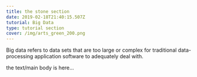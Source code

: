 ```yaml
---
title: the stone section
date: 2019-02-18T21:40:15.507Z
tutorial: Big Data
type: tutorial section
cover: /img/arts_green_200.png
---
```


Big data refers to data sets that are too large or complex for traditional data-processing application software to adequately deal with.

<!-- end -->
<!-- of excerpt -->

the text/main body is here...